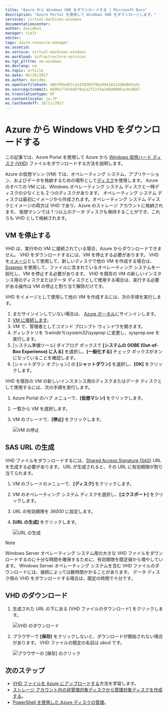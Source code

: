 ```yaml
---
title: "Azure から Windows VHD をダウンロードする | Microsoft Docs"
description: "Azure Portal を使用して Windows VHD をダウンロードします。"
services: virtual-machines-windows
documentationcenter: 
author: davidmu1
manager: timlt
editor: 
tags: azure-resource-manager
ms.assetid: 
ms.service: virtual-machines-windows
ms.workload: infrastructure-services
ms.tgt_pltfrm: vm-windows
ms.devlang: na
ms.topic: article
ms.date: 06/26/2017
ms.author: davidmu
ms.openlocfilehash: d8bf89a4b7c2a158302f9ba09a182a3d8d062adc
ms.sourcegitcommit: 6699c77dcbd5f8a1a2f21fba3d0a0005ac9ed6b7
ms.translationtype: HT
ms.contentlocale: ja-JP
ms.lasthandoff: 10/11/2017
---
```

# <a name="download-a-windows-vhd-from-azure"></a>Azure から Windows VHD をダウンロードする

この記事では、Azure Portal を使用して Azure から [Windows 仮想ハード ディスク (VHD)](about-disks-and-vhds.md?toc=%2fazure%2fvirtual-machines%2fwindows%2ftoc.json) ファイルをダウンロードする方法を説明します。 

Azure の仮想マシン (VM) では、オペレーティング システム、アプリケーション、およびデータを格納するための場所として[ディスク](managed-disks-overview.md?toc=%2fazure%2fvirtual-machines%2fwindows%2ftoc.json)を使用します。 Azure のすべての VM には、Windows オペレーティング システム ディスクと一時ディスクの少なくとも 2 つのディスクがあります。 オペレーティング システム ディスクは最初にイメージから作成されます。オペレーティング システム ディスクとイメージの両方は VHD であり、Azure のストレージ アカウントに格納されます。 仮想マシンでは 1 つ以上のデータ ディスクも保持することができ、これらも VHD として格納されます。

## <a name="stop-the-vm"></a>VM を停止する

VHD は、実行中の VM に接続されている場合、Azure からダウンロードできません。 VHD をダウンロードするには、VM を停止する必要があります。 VHD を[イメージ](tutorial-custom-images.md)として使用して、新しいディスクで他の VM を作成する場合は、[Sysprep](https://docs.microsoft.com/windows-hardware/manufacture/desktop/sysprep--generalize--a-windows-installation) を使用して、ファイルに含まれているオペレーティング システムを一般化し、VM を停止する必要があります。 VHD を既存の VM の新しいインスタンス用のディスクまたはデータ ディスクとして使用する場合は、実行する必要がある操作は VM の停止と割り当て解除だけです。

VHD をイメージとして使用して他の VM を作成するには、次の手順を実行します。

1.  まだサインインしていない場合は、 [Azure ポータル](https://portal.azure.com/)にサインインします。
2.  [VM に接続します](connect-logon.md?toc=%2fazure%2fvirtual-machines%2fwindows%2ftoc.json)。 
3.  VM で、管理者としてコマンド プロンプト ウィンドウを開きます。
4.  ディレクトリを *%windir%\system32\sysprep* に変更し、sysprep.exe を実行します。
5.  [システム準備ツール] ダイアログ ボックスで **[システムの OOBE (Out-of-Box Experience) に入る]** を選択し、**[一般化する]** チェック ボックスがオンになっていることを確認します。
6.  [シャットダウン オプション] の **[シャットダウン]** を選択し、**[OK]** をクリックします。 

VHD を既存の VM の新しいインスタンス用のディスクまたはデータ ディスクとして使用するには、次の手順を実行します。

1.  Azure Portal のハブ メニューで、**[仮想マシン]** をクリックします。
2.  一覧から VM を選択します。
3.  VM のブレードで、**[停止]** をクリックします。

    ![VM の停止](./media/download-vhd/export-stop.png)

## <a name="generate-sas-url"></a>SAS URL の生成

VHD ファイルをダウンロードするには、[Shared Access Signature (SAS)](../../storage/common/storage-dotnet-shared-access-signature-part-1.md?toc=%2fazure%2fvirtual-machines%2fwindows%2ftoc.json) URL を生成する必要があります。 URL が生成されると、その URL に有効期限が割り当てられます。

1.  VM のブレードのメニューで、**[ディスク]** をクリックします。
2.  VM のオペレーティング システム ディスクを選択し、**[エクスポート]** をクリックします。
3.  URL の有効期限を *36000* に設定します。
4.  **[URL の生成]** をクリックします。

    ![URL の生成](./media/download-vhd/export-generate.png)

> [!NOTE]
> Windows Server オペレーティング システム用の大きな VHD ファイルをダウンロードするのに十分な時間を確保するために、有効期限を既定値から増やしています。 Windows Server オペレーティング システムを含む VHD ファイルのダウンロードには、接続によっては数時間かかることがあります。 データ ディスク用の VHD をダウンロードする場合は、既定の時間で十分です。 
> 
> 

## <a name="download-vhd"></a>VHD のダウンロード

1.  生成された URL の下にある [VHD ファイルのダウンロード] をクリックします。

    ![VHD のダウンロード](./media/download-vhd/export-download.png)

2.  ブラウザーで **[保存]** をクリックしないと、ダウンロードが開始されない場合があります。 VHD ファイルの既定の名前は *abcd* です。

    ![ブラウザーの [保存] のクリック](./media/download-vhd/export-save.png)

## <a name="next-steps"></a>次のステップ

- [VHD ファイルを Azure にアップロードする](upload-generalized-managed.md?toc=%2fazure%2fvirtual-machines%2fwindows%2ftoc.json)方法を学習します。 
- [ストレージ アカウント内の非管理対象ディスクから管理対象ディスクを作成する](attach-disk-ps.md?toc=%2fazure%2fvirtual-machines%2fwindows%2ftoc.json)。
- [PowerShell を使用した Azure ディスクの管理](tutorial-manage-data-disk.md?toc=%2fazure%2fvirtual-machines%2fwindows%2ftoc.json)。

